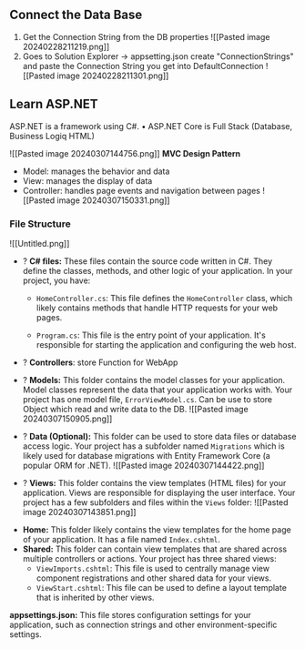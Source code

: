 ## Connect the Data Base
1) Get the Connection String from the DB properties
	![[Pasted image 20240228211219.png]]
2) Goes to Solution Explorer -> appsetting.json
	create "ConnectionStrings" and paste the Connection String you get into DefaultConnection 
	![[Pasted image 20240228211301.png]]


## Learn ASP.NET
ASP.NET is a framework using C#.
• ASP.NET Core is Full Stack
(Database, Business Logiq HTML)

![[Pasted image 20240307144756.png]]
**MVC Design Pattern**
+ Model: manages the behavior and data
+ View: manages the display of data
+ Controller: handles page events and navigation between pages
![[Pasted image 20240307150331.png]]



### File Structure
![[Untitled.png]]

+ ? **C# files:** These files contain the source code written in C#. They define the classes, methods, and other logic of your application. In your project, you have:
	- `HomeController.cs`: This file defines the `HomeController` class, which likely contains methods that handle HTTP requests for your web pages.
		
	- `Program.cs`: This file is the entry point of your application. It's responsible for starting the application and configuring the web host.

+ ? **Controllers**: store Function for WebApp


+ ? **Models:** This folder contains the model classes for your application. Model classes represent the data that your application works with. Your project has one model file, `ErrorViewModel.cs`.
	Can be use to store Object which read and write data to the DB. 
![[Pasted image 20240307150905.png]]


+ ? **Data (Optional):** This folder can be used to store data files or database access logic. Your project has a subfolder named `Migrations` which is likely used for database migrations with Entity Framework Core (a popular ORM for .NET).
![[Pasted image 20240307144422.png]]


+ ? **Views:** This folder contains the view templates (HTML files) for your application. Views are responsible for displaying the user interface. Your project has a few subfolders and files within the `Views` folder:
	![[Pasted image 20240307143851.png]]
	
- **Home:** This folder likely contains the view templates for the home page of your application. It has a file named `Index.cshtml`.
- **Shared:** This folder can contain view templates that are shared across multiple controllers or actions. Your project has three shared views:
    - `ViewImports.cshtml`: This file is used to centrally manage view component registrations and other shared data for your views.
    - `ViewStart.cshtml`: This file can be used to define a layout template that is inherited by other views.


**appsettings.json:** This file stores configuration settings for your application, such as connection strings and other environment-specific settings.


